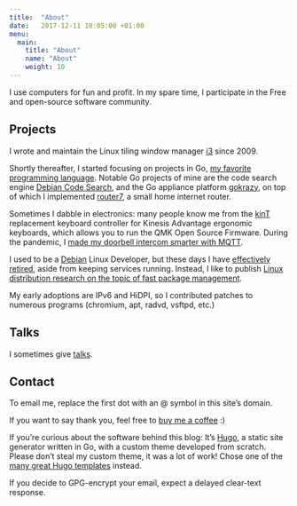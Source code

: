 ```yaml
---
title:  "About"
date:   2017-12-11 10:05:00 +01:00
menu:
  main:
    title: "About"
    name: "About"
    weight: 10
---
```


I use computers for fun and profit. In my spare time, I participate in the Free
and open-source software community.

## Projects

I wrote and maintain the Linux tiling window manager [i3](https://i3wm.org/)
since 2009.

Shortly thereafter, I started focusing on projects in Go, [my favorite
programming language](/posts/2017-08-19-golang_favorite/). Notable Go projects
of mine are the code search engine [Debian Code
Search](https://codesearch.debian.net/), and the Go appliance platform
[gokrazy](https://gokrazy.org/), on top of which I implemented
[router7](https://router7.org), a small home internet router.

Sometimes I dabble in electronics: many people know me from the
[kinT](/posts/2020-07-09-kint-kinesis-keyboard-controller/) replacement keyboard
controller for Kinesis Advantage ergonomic keyboards, which allows you to run
the QMK Open Source Firmware. During the pandemic, I [made my doorbell intercom
smarter with MQTT](/posts/2021-03-13-smart-intercom-backpack/).

I used to be a [Debian](https://en.wikipedia.org/wiki/Debian) Linux Developer,
but these days I have [effectively
retired](/posts/2019-03-10-debian-winding-down/), aside from keeping services
running. Instead, I like to publish [Linux distribution research on the topic of
fast package management](/posts/tags/distri/).

My early adoptions are IPv6 and HiDPI, so I contributed patches to numerous
programs (chromium, apt, radvd, vsftpd, etc.)

## Talks

I sometimes give [talks](/talks).

## Contact

To email me, replace the first dot with an @ symbol in this site’s domain.

If you want to say thank you, feel free to [buy me a coffee](https://www.buymeacoffee.com/stapelberg) :)

If you’re curious about the software behind this blog: It’s
[Hugo](https://gohugo.io/), a static site generator written in Go, with a custom
theme developed from scratch. Please don’t steal my custom theme, it was a lot
of work! Chose one of the [many great Hugo templates](https://themes.gohugo.io/)
instead.

If you decide to GPG-encrypt your email, expect a delayed clear-text response.
